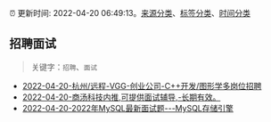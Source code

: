 :alarm_clock: 更新时间: 2022-04-20 06:49:13。[来源分类](../README.md)、[标签分类](../TAGS.md)、[时间分类](../TIMELINE.md)

## 招聘面试


> 关键字：`招聘`、`面试`



- [2022-04-20-杭州/远程-VGG-创业公司-C++开发/图形学多岗位招聘](https://www.v2ex.com/t/848142) 
- [2022-04-20-商汤科技内推,可提供面试辅导,-长期有效。](https://www.v2ex.com/t/848105) 
- [2022-04-20-2022年MySQL最新面试题---MySQL存储引擎](https://toutiao.io/k/fud8xqa) 
